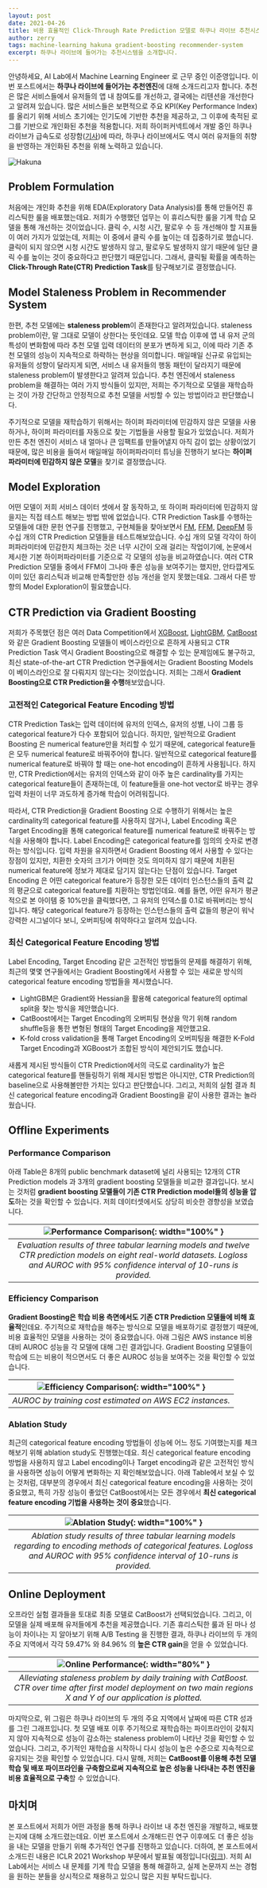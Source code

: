 ```yaml
---
layout: post
date: 2021-04-26
title: 비용 효율적인 Click-Through Rate Prediction 모델로 하쿠나 라이브 추천시스템 구축하기
author: zerry
tags: machine-learning hakuna gradient-boosting recommender-system
excerpt: 하쿠나 라이브에 들어가는 추천시스템을 소개합니다.
---
```


안녕하세요, AI Lab에서 Machine Learning Engineer 로 근무 중인 이준영입니다. 이번 포스트에서는 **하쿠나 라이브에 들어가는 추천엔진**에 대해 소개드리고자 합니다. 추천은 많은 서비스들에서 유저들의 앱 내 참여도를 개선하고, 결국에는 리텐션을 개선한다고 알려져 있습니다. 많은 서비스들은 보편적으로 주요 KPI(Key Performance Index)를 올리기 위해 서비스 초기에는 인기도에 기반한 추천을 제공하고, 그 이후에 축적된 로그를 기반으로 개인화된 추천을 적용합니다. 저희 하이퍼커넥트에서 개발 중인 하쿠나 라이브가 급속도로 성장함([기사](https://career.hpcnt.com/post/5ea8f024ca544000399a9863))에 따라, 하쿠나 라이브에서도 역시 여러 유저들의 취향을 반영하는 개인화된 추천을 위해 노력하고 있습니다.

![Hakuna]({{"/assets/2021-04-26-hakuna-recsys-gb/hakuna.png"}})

## Problem Formulation
처음에는 개인화 추천을 위해 EDA(Exploratory Data Analysis)를 통해 만들어진 휴리스틱한 룰을 배포했는데요. 저희가 수행했던 업무는 이 휴리스틱한 룰을 기계 학습 모델을 통해 개선하는 것이었습니다. 클릭 수, 시청 시간, 팔로우 수 등 개선해야 할 지표들이 여러 가지가 있었는데, 저희는 이 중에서 클릭 수를 높이는 데 집중하기로 했습니다. 클릭이 되지 않으면 시청 시간도 발생하지 않고, 팔로우도 발생하지 않기 때문에 일단 클릭 수를 높이는 것이 중요하다고 판단했기 때문입니다. 그래서, 클릭될 확률을 예측하는 **Click-Through Rate(CTR) Prediction Task**를 탐구해보기로 결정했습니다.

## Model Staleness Problem in Recommender System
한편, 추천 모델에는 **staleness problem**이 존재한다고 알려져있습니다. staleness problem이란, 말 그대로 모델이 상한다는 뜻인데요. 모델 학습 이후에 앱 내 유저 군의 특성이 변화함에 따라 추천 모델 입력 데이터의 분포가 변하게 되고, 이에 따라 기존 추천 모델의 성능이 지속적으로 하락하는 현상을 의미합니다. 매일매일 신규로 유입되는 유저들의 성향이 달라지게 되면, 서비스 내 유저들의 행동 패턴이 달라지기 때문에 staleness problem이 발생한다고 알려져 있습니다. 추천 엔진에서 staleness problem을 해결하는 여러 가지 방식들이 있지만, 저희는 주기적으로 모델을 재학습하는 것이 가장 간단하고 안정적으로 추천 모델을 서빙할 수 있는 방법이라고 판단했습니다.

주기적으로 모델을 재학습하기 위해서는 하이퍼 파라미터에 민감하지 않은 모델을 사용하거나, 하이퍼 파라미터를 자동으로 찾는 기법들을 사용할 필요가 있었습니다. 저희가 만든 추천 엔진이 서비스 내 얼마나 큰 임팩트를 만들어낼지 아직 감이 없는 상황이었기 때문에, 많은 비용을 들여서 매일매일 하이퍼파라미터 튜닝을 진행하기 보다는 **하이퍼 파라미터에 민감하지 않은 모델**을 찾기로 결정했습니다.

## Model Exploration

어떤 모델이 저희 서비스 데이터 셋에서 잘 동작하고, 또 하이퍼 파라미터에 민감하지 않을지는 직접 테스트 해보는 방법 밖에 없었습니다. CTR Prediction Task를 수행하는 모델들에 대한 문헌 연구를 진행했고, 구현체들을 찾아보면서 [FM](https://www.csie.ntu.edu.tw/~b97053/paper/Rendle2010FM.pdf), [FFM](https://www.csie.ntu.edu.tw/~cjlin/papers/ffm.pdf), [DeepFM](https://arxiv.org/abs/1703.04247) 등 수십 개의 CTR Prediction 모델들을 테스트해보았습니다. 수십 개의 모델 각각이 하이퍼파라미터에 민감한지 체크하는 것은 너무 시간이 오래 걸리는 작업이기에, 논문에서 제시한 기본 하이퍼파라미터를 기준으로 각 모델의 성능을 비교하였습니다. 여러 CTR Prediction 모델들 중에서 FFM이 그나마 좋은 성능을 보여주기는 했지만, 안타깝게도 이미 있던 휴리스틱과 비교해 만족할만한 성능 개선을 얻지 못했는데요. 그래서 다른 방향의 Model Exploration이 필요했습니다.

## CTR Prediction via Gradient Boosting

저희가 주목했던 점은 여러 Data Competition에서 [XGBoost](https://xgboost.readthedocs.io/en/latest/), [LightGBM](https://lightgbm.readthedocs.io/en/latest/), [CatBoost](https://catboost.ai/)와 같은 Gradient Boosting 모델들이 베이스라인으로 흔하게 사용되고 CTR Prediction Task 역시 Gradient Boosting으로 해결할 수 있는 문제임에도 불구하고, 최신 state-of-the-art CTR Prediction 연구들에서는 Gradient Boosting Models이 베이스라인으로 잘 다뤄지지 않는다는 것이었습니다. 저희는 그래서 **Gradient Boosting으로 CTR Prediction을 수행**해보았습니다.

### 고전적인 Categorical Feature Encoding 방법

CTR Prediction Task는 입력 데이터에 유저의 인덱스, 유저의 성별, 나이 그룹 등 categorical feature가 다수 포함되어 있습니다. 하지만, 일반적으로 Gradient Boosting 은 numerical feature만을 처리할 수 있기 때문에, categorical feature들은 모두 numerical feature로 바꿔주어야 합니다. 일반적으로 categorical feature를 numerical feature로 바꿔야 할 때는 one-hot encoding이 흔하게 사용됩니다. 하지만, CTR Prediction에서는 유저의 인덱스와 같이 아주 높은 cardinality를 가지는 categorical feature들이 존재하는데, 이 feature들을 one-hot vector로 바꾸는 경우 입력 차원이 너무 과도하게 증가해 학습이 어려워집니다.

따라서, CTR Prediction을 Gradient Boosting 으로 수행하기 위해서는 높은 cardinality의 categorical feature를 사용하지 않거나, Label Encoding 혹은 Target Encoding을 통해 categorical feature를 numerical feature로 바꿔주는 방식을 사용해야 합니다. Label Encoding은 categorical feature를 임의의 숫자로 변경하는 방식입니다. 입력 차원을 유지하면서 Gradient Boosting 에서 사용할 수 있다는 장점이 있지만, 치환한 숫자의 크기가 어떠한 것도 의미하지 않기 때문에 치환된 numerical feature에 정보가 제대로 담기지 않는다는 단점이 있습니다. Target Encoding 은 어떤 categorical feature가 등장한 모든 데이터 인스턴스들의 출력 값의 평균으로 categorical feature를 치환하는 방법인데요. 예를 들면, 어떤 유저가 평균적으로 본 아이템 중 10%만을 클릭했다면, 그 유저의 인덱스를 0.1로 바꿔버리는 방식입니다. 해당 categorical feature가 등장하는 인스턴스들의 출력 값들의 평균이 워낙 강력한 시그널이다 보니, 오버피팅에 취약하다고 알려져 있습니다.


### 최신 Categorical Feature Encoding 방법

Label Encoding, Target Encoding 같은 고전적인 방법들의 문제를 해결하기 위해, 최근의 몇몇 연구들에서는 Gradient Boosting에서 사용할 수 있는 새로운 방식의 categorical feature encoding 방법들을 제시했습니다.

- LightGBM은 Gradient와 Hessian을 활용해 categorical feature의 optimal split을 찾는 방식을 제안했습니다.
- CatBoost에서는 Target Encoding의 오버피팅 현상을 막기 위해 random shuffle등을 통한 변형된 형태의 Target Encoding을 제안했고요.
- K-fold cross validation을 통해 Target Encoding의 오버피팅을 해결한 K-Fold Target Encoding과 XGBoost가 조합된 방식이 제안되기도 했습니다.

새롭게 제시된 방식들이 CTR Prediction에서의 극도로 cardinality가 높은 categorical feature를 핸들링하기 위해 제시된 방법은 아니지만, CTR Prediction의 baseline으로 사용해볼만한 가치는 있다고 판단했습니다. 그리고, 저희의 실험 결과 최신 categorical feature encoding과 Gradient Boosting을 같이 사용한 결과는 놀라웠습니다.


## Offline Experiments

### Performance Comparison

아래 Table은 8개의 public benchmark dataset에 널리 사용되는 12개의 CTR Prediction models 과 3개의 gradient boosting 모델들을 비교한 결과입니다. 보시는 것처럼 **gradient boosting 모델들이 기존 CTR Prediction model들의 성능을 압도**하는 것을 확인할 수 있습니다. 저희 데이터셋에서도 상당히 비슷한 경향성을 보였습니다.

| ![Performance Comparison]({{"/assets/2021-04-26-hakuna-recsys-gb/performance_comparison.png"}}){: width="100%" } |
|:--:|
| *Evaluation results of three tabular learning models and twelve CTR prediction models on eight real-world datasets. Logloss and AUROC with 95% confidence interval of 10-runs is provided.* |

### Efficiency Comparison

**Gradient Boosting은 학습 비용 측면에서도 기존 CTR Prediction 모델들에 비해 효율적**인데요. 주기적으로 재학습을 해주는 방식으로 모델을 배포하기로 결정했기 때문에, 비용 효율적인 모델을 사용하는 것이 중요했습니다. 아래 그림은 AWS instance 비용 대비 AUROC 성능을 각 모델에 대해 그린 결과입니다. Gradient Boosting 모델들이 학습에 드는 비용이 적으면서도 더 좋은 AUROC 성능을 보여주는 것을 확인할 수 있었습니다.

| ![Efficiency Comparison]({{"/assets/2021-04-26-hakuna-recsys-gb/efficiency_comparison.png"}}){: width="100%" } |
|:--:|
| *AUROC by training cost estimated on AWS EC2 instances.* |


### Ablation Study
최근의 categorical feature encoding 방법들이 성능에 어느 정도 기여했는지를 체크해보기 위해 ablation study도 진행했는데요. 최신 categorical feature encoding 방법을 사용하지 않고 Label encoding이나 Target encoding과 같은 고전적인 방식을 사용하면 성능이 어떻게 변화하는 지 확인해보았습니다. 아래 Table에서 보실 수 있는 것처럼, 대부분의 경우에서 최신 categorical feature encoding을 사용하는 것이 중요했고, 특히 가장 성능이 좋았던 CatBoost에서는 모든 경우에서 **최신 categorical feature encoding 기법을 사용하는 것이 중요**했습니다.

| ![Ablation Study]({{"/assets/2021-04-26-hakuna-recsys-gb/ablation_study.png"}}){: width="100%" } |
|:--:|
| *Ablation study results of three tabular learning models regarding to encoding methods of categorical features. Logloss and AUROC with 95% confidence interval of 10-runs is provided.* |


## Online Deployment

오프라인 실험 결과들을 토대로 최종 모델로 CatBoost가 선택되었습니다. 그리고, 이 모델을 실제 배포해 유저들에게 추천을 제공했습니다. 기존 휴리스틱한 룰과 된 마나 성능이 차이나는 지 알아보기 위해 A/B Testing 을 진행한 결과, 하쿠나 라이브의 두 개의 주요 지역에서 각각 59.47% 와 84.96% 의 **높은 CTR gain**을 얻을 수 있었습니다.

| ![Online Performance]({{"/assets/2021-04-26-hakuna-recsys-gb/online_performance.png"}}){: width="80%" } |
|:--:|
| *Alleviating staleness problem by daily training with CatBoost. CTR over time after first model deployment on two main regions X and Y of our application is plotted.* |


마지막으로, 위 그림은 하쿠나 라이브의 두 개의 주요 지역에서 날짜에 따른 CTR 성과를 그린 그래프입니다. 첫 모델 배포 이후 주기적으로 재학습하는 파이프라인이 갖춰지지 않아 지속적으로 성능이 감소하는 staleness problem이 나타난 것을 확인할 수 있었습니다. 그리고, 주기적인 재학습을 시작하니 다시 성능이 높은 수준으로 지속적으로 유지되는 것을 확인할 수 있었습니다. 다시 말해, 저희는 **CatBoost를 이용해 추천 모델 학습 및 배포 파이프라인을 구축함으로써 지속적으로 높은 성능을 나타내는 추천 엔진을 비용 효율적으로 구축**할 수 있었습니다.

## 마치며

본 포스트에서 저희가 어떤 과정을 통해 하쿠나 라이브 내 추천 엔진을 개발하고, 배포했는지에 대해 소개드렸는데요. 이번 포스트에서 소개해드린 연구 이후에도 더 좋은 성능을 내는 모델을 만들기 위해 추가적인 연구를 진행하고 있습니다. 더하여, 본 포스트에서 소개드린 내용은 ICLR 2021 Workshop 부문에서 발표될 예정입니다([링크](https://arxiv.org/abs/2104.07553)). 저희 AI Lab에서는 서비스 내 문제를 기계 학습 모델을 통해 해결하고, 실제 논문까지 쓰는 경험을 원하는 분들을 상시적으로 채용하고 있으니 많은 지원 부탁드립니다.
